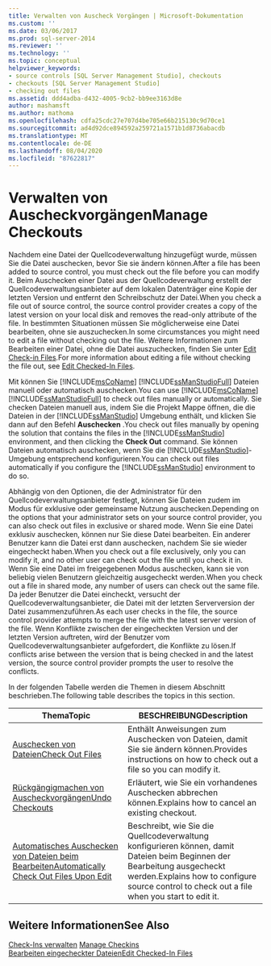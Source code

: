 ```yaml
---
title: Verwalten von Auscheck Vorgängen | Microsoft-Dokumentation
ms.custom: ''
ms.date: 03/06/2017
ms.prod: sql-server-2014
ms.reviewer: ''
ms.technology: ''
ms.topic: conceptual
helpviewer_keywords:
- source controls [SQL Server Management Studio], checkouts
- checkouts [SQL Server Management Studio]
- checking out files
ms.assetid: ddd4adba-d432-4005-9cb2-bb9ee3163d8e
author: mashamsft
ms.author: mathoma
ms.openlocfilehash: cdfa25cdc27e707d4be705e66b215130c9d70ce1
ms.sourcegitcommit: ad4d92dce894592a259721a1571b1d8736abacdb
ms.translationtype: MT
ms.contentlocale: de-DE
ms.lasthandoff: 08/04/2020
ms.locfileid: "87622817"
---
```

# <a name="manage-checkouts"></a><span data-ttu-id="36f7e-102">Verwalten von Auscheckvorgängen</span><span class="sxs-lookup"><span data-stu-id="36f7e-102">Manage Checkouts</span></span>
  <span data-ttu-id="36f7e-103">Nachdem eine Datei der Quellcodeverwaltung hinzugefügt wurde, müssen Sie die Datei auschecken, bevor Sie sie ändern können.</span><span class="sxs-lookup"><span data-stu-id="36f7e-103">After a file has been added to source control, you must check out the file before you can modify it.</span></span> <span data-ttu-id="36f7e-104">Beim Auschecken einer Datei aus der Quellcodeverwaltung erstellt der Quellcodeverwaltungsanbieter auf dem lokalen Datenträger eine Kopie der letzten Version und entfernt den Schreibschutz der Datei.</span><span class="sxs-lookup"><span data-stu-id="36f7e-104">When you check a file out of source control, the source control provider creates a copy of the latest version on your local disk and removes the read-only attribute of the file.</span></span> <span data-ttu-id="36f7e-105">In bestimmten Situationen müssen Sie möglicherweise eine Datei bearbeiten, ohne sie auszuchecken.</span><span class="sxs-lookup"><span data-stu-id="36f7e-105">In some circumstances you might need to edit a file without checking out the file.</span></span> <span data-ttu-id="36f7e-106">Weitere Informationen zum Bearbeiten einer Datei, ohne die Datei auszuchecken, finden Sie unter [Edit Check-in Files](../../2014/database-engine/edit-checked-in-files.md).</span><span class="sxs-lookup"><span data-stu-id="36f7e-106">For more information about editing a file without checking the file out, see [Edit Checked-In Files](../../2014/database-engine/edit-checked-in-files.md).</span></span>  
  
 <span data-ttu-id="36f7e-107">Mit können Sie [!INCLUDE[msCoName](../includes/msconame-md.md)] [!INCLUDE[ssManStudioFull](../includes/ssmanstudiofull-md.md)] Dateien manuell oder automatisch auschecken.</span><span class="sxs-lookup"><span data-stu-id="36f7e-107">You can use [!INCLUDE[msCoName](../includes/msconame-md.md)] [!INCLUDE[ssManStudioFull](../includes/ssmanstudiofull-md.md)] to check out files manually or automatically.</span></span> <span data-ttu-id="36f7e-108">Sie checken Dateien manuell aus, indem Sie die Projekt Mappe öffnen, die die Dateien in der [!INCLUDE[ssManStudio](../includes/ssmanstudio-md.md)] Umgebung enthält, und klicken Sie dann auf den Befehl **Auschecken** .</span><span class="sxs-lookup"><span data-stu-id="36f7e-108">You check out files manually by opening the solution that contains the files in the [!INCLUDE[ssManStudio](../includes/ssmanstudio-md.md)] environment, and then clicking the **Check Out** command.</span></span> <span data-ttu-id="36f7e-109">Sie können Dateien automatisch auschecken, wenn Sie die [!INCLUDE[ssManStudio](../includes/ssmanstudio-md.md)]-Umgebung entsprechend konfigurieren.</span><span class="sxs-lookup"><span data-stu-id="36f7e-109">You can check out files automatically if you configure the [!INCLUDE[ssManStudio](../includes/ssmanstudio-md.md)] environment to do so.</span></span>  
  
 <span data-ttu-id="36f7e-110">Abhängig von den Optionen, die der Administrator für den Quellcodeverwaltungsanbieter festlegt, können Sie Dateien zudem im Modus für exklusive oder gemeinsame Nutzung auschecken.</span><span class="sxs-lookup"><span data-stu-id="36f7e-110">Depending on the options that your administrator sets on your source control provider, you can also check out files in exclusive or shared mode.</span></span> <span data-ttu-id="36f7e-111">Wenn Sie eine Datei exklusiv auschecken, können nur Sie diese Datei bearbeiten. Ein anderer Benutzer kann die Datei erst dann auschecken, nachdem Sie sie wieder eingecheckt haben.</span><span class="sxs-lookup"><span data-stu-id="36f7e-111">When you check out a file exclusively, only you can modify it, and no other user can check out the file until you check it in.</span></span> <span data-ttu-id="36f7e-112">Wenn Sie eine Datei im freigegebenen Modus auschecken, kann sie von beliebig vielen Benutzern gleichzeitig ausgecheckt werden.</span><span class="sxs-lookup"><span data-stu-id="36f7e-112">When you check out a file in shared mode, any number of users can check out the same file.</span></span> <span data-ttu-id="36f7e-113">Da jeder Benutzer die Datei eincheckt, versucht der Quellcodeverwaltungsanbieter, die Datei mit der letzten Serverversion der Datei zusammenzuführen.</span><span class="sxs-lookup"><span data-stu-id="36f7e-113">As each user checks in the file, the source control provider attempts to merge the file with the latest server version of the file.</span></span> <span data-ttu-id="36f7e-114">Wenn Konflikte zwischen der eingecheckten Version und der letzten Version auftreten, wird der Benutzer vom Quellcodeverwaltungsanbieter aufgefordert, die Konflikte zu lösen.</span><span class="sxs-lookup"><span data-stu-id="36f7e-114">If conflicts arise between the version that is being checked in and the latest version, the source control provider prompts the user to resolve the conflicts.</span></span>  
  
 <span data-ttu-id="36f7e-115">In der folgenden Tabelle werden die Themen in diesem Abschnitt beschrieben.</span><span class="sxs-lookup"><span data-stu-id="36f7e-115">The following table describes the topics in this section.</span></span>  
  
|<span data-ttu-id="36f7e-116">Thema</span><span class="sxs-lookup"><span data-stu-id="36f7e-116">Topic</span></span>|<span data-ttu-id="36f7e-117">BESCHREIBUNG</span><span class="sxs-lookup"><span data-stu-id="36f7e-117">Description</span></span>|  
|-----------|-----------------|  
|[<span data-ttu-id="36f7e-118">Auschecken von Dateien</span><span class="sxs-lookup"><span data-stu-id="36f7e-118">Check Out Files</span></span>](../../2014/database-engine/check-out-files.md)|<span data-ttu-id="36f7e-119">Enthält Anweisungen zum Auschecken von Dateien, damit Sie sie ändern können.</span><span class="sxs-lookup"><span data-stu-id="36f7e-119">Provides instructions on how to check out a file so you can modify it.</span></span>|  
|[<span data-ttu-id="36f7e-120">Rückgängigmachen von Auscheckvorgängen</span><span class="sxs-lookup"><span data-stu-id="36f7e-120">Undo Checkouts</span></span>](../../2014/database-engine/undo-checkouts.md)|<span data-ttu-id="36f7e-121">Erläutert, wie Sie ein vorhandenes Auschecken abbrechen können.</span><span class="sxs-lookup"><span data-stu-id="36f7e-121">Explains how to cancel an existing checkout.</span></span>|  
|[<span data-ttu-id="36f7e-122">Automatisches Auschecken von Dateien beim Bearbeiten</span><span class="sxs-lookup"><span data-stu-id="36f7e-122">Automatically Check Out Files Upon Edit</span></span>](../../2014/database-engine/automatically-check-out-files-upon-edit.md)|<span data-ttu-id="36f7e-123">Beschreibt, wie Sie die Quellcodeverwaltung konfigurieren können, damit Dateien beim Beginnen der Bearbeitung ausgecheckt werden.</span><span class="sxs-lookup"><span data-stu-id="36f7e-123">Explains how to configure source control to check out a file when you start to edit it.</span></span>|  
  
## <a name="see-also"></a><span data-ttu-id="36f7e-124">Weitere Informationen</span><span class="sxs-lookup"><span data-stu-id="36f7e-124">See Also</span></span>  
 <span data-ttu-id="36f7e-125">[Check-Ins verwalten](../../2014/database-engine/manage-checkins.md) </span><span class="sxs-lookup"><span data-stu-id="36f7e-125">[Manage Checkins](../../2014/database-engine/manage-checkins.md) </span></span>  
 [<span data-ttu-id="36f7e-126">Bearbeiten eingecheckter Dateien</span><span class="sxs-lookup"><span data-stu-id="36f7e-126">Edit Checked-In Files</span></span>](../../2014/database-engine/edit-checked-in-files.md)  
  
  
